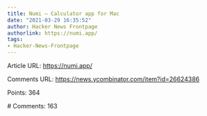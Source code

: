 ```yaml
---
title: Numi – Calculator app for Mac
date: "2021-03-29 16:35:52"
author: Hacker News Frontpage
authorlink: https://numi.app/
tags:
- Hacker-News-Frontpage
---
```


<p>Article URL: <a href="https://numi.app/">https://numi.app/</a></p>
<p>Comments URL: <a href="https://news.ycombinator.com/item?id=26624386">https://news.ycombinator.com/item?id=26624386</a></p>
<p>Points: 364</p>
<p># Comments: 163</p>
